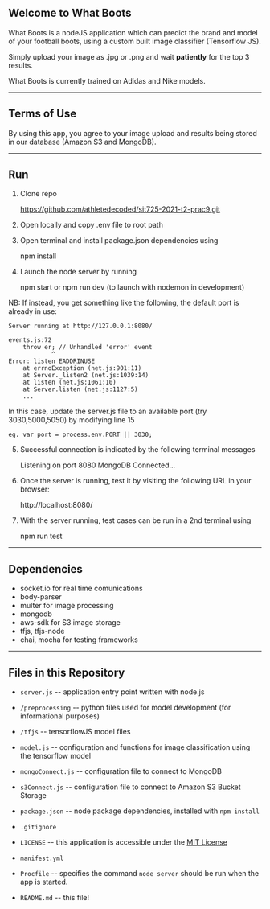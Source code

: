 ## Welcome to What Boots ##
What Boots is a nodeJS application which can predict the brand and model of your football boots, using a custom built image classifier (Tensorflow JS).

Simply upload your image as .jpg or .png and wait **patiently** for the top 3 results.

What Boots is currently trained on Adidas and Nike models.

---
## Terms of Use ##
By using this app, you agree to your image upload and results being stored in our database (Amazon S3 and MongoDB).

---
## Run ##
1. Clone repo 
    
    https://github.com/athletedecoded/sit725-2021-t2-prac9.git

2. Open locally and copy .env file to root path

3. Open terminal and install package.json dependencies using

    npm install

4. Launch the node server by running

    npm start
    or 
    npm run dev (to launch with nodemon in development)

NB: If instead, you get something like the following, the default port is already in use:

    Server running at http://127.0.0.1:8080/

    events.js:72
        throw er; // Unhandled 'error' event
                ^
    Error: listen EADDRINUSE
        at errnoException (net.js:901:11)
        at Server._listen2 (net.js:1039:14)
        at listen (net.js:1061:10)
        at Server.listen (net.js:1127:5)
        ...

In this case, update the server.js file to an available port (try 3030,5000,5050) by modifying line 15

    eg. var port = process.env.PORT || 3030;

5. Successful connection is indicated by the following terminal messages

    Listening on port  8080
    MongoDB Connected...

6. Once the server is running, test it by visiting the following URL in your
browser:

    http://localhost:8080/

7. With the server running, test cases can be run in a 2nd terminal using

    npm run test
---
## Dependencies ##
* socket.io for real time comunications
* body-parser
* multer for image processing
* mongodb
* aws-sdk for S3 image storage
* tfjs, tfjs-node
* chai, mocha for testing frameworks

---
## Files in this Repository ##

* `server.js` -- application entry point written with node.js
* `/preprocessing` -- python files used for model development (for informational purposes) 
* `/tfjs` -- tensorflowJS model files
* `model.js` -- configuration and functions for image classification using the tensorflow model
* `mongoConnect.js` -- configuration file to connect to MongoDB
* `s3Connect.js` -- configuration file to connect to Amazon S3 Bucket Storage

* `package.json` -- node package dependencies, installed with `npm install`
* `.gitignore`
* `LICENSE` -- this application is accessible under the [MIT License](./LICENSE)
* `manifest.yml`
* `Procfile` -- specifies the command `node server` should be run when the app is started.
* `README.md` -- this file!
